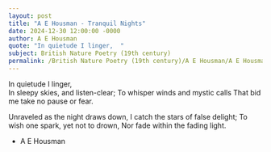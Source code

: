 ```yaml
---
layout: post
title: "A E Housman - Tranquil Nights"
date: 2024-12-30 12:00:00 -0000
author: A E Housman
quote: "In quietude I linger,  "
subject: British Nature Poetry (19th century)
permalink: /British Nature Poetry (19th century)/A E Housman/A E Housman - Tranquil Nights
---
```


In quietude I linger,  
In sleepy skies, and listen-clear;
To whisper winds and mystic calls
That bid me take no pause or fear.

Unraveled as the night draws down,
I catch the stars of false delight;
To wish one spark, yet not to drown,
Nor fade within the fading light.

- A E Housman
